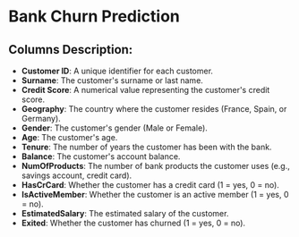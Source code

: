 # Bank Churn Prediction

## Columns Description:

- **Customer ID**: A unique identifier for each customer.
- **Surname**: The customer's surname or last name.
- **Credit Score**: A numerical value representing the customer's credit score.
- **Geography**: The country where the customer resides (France, Spain, or Germany).
- **Gender**: The customer's gender (Male or Female).
- **Age**: The customer's age.
- **Tenure**: The number of years the customer has been with the bank.
- **Balance**: The customer's account balance.
- **NumOfProducts**: The number of bank products the customer uses (e.g., savings account, credit card).
- **HasCrCard**: Whether the customer has a credit card (1 = yes, 0 = no).
- **IsActiveMember**: Whether the customer is an active member (1 = yes, 0 = no).
- **EstimatedSalary**: The estimated salary of the customer.
- **Exited**: Whether the customer has churned (1 = yes, 0 = no).

